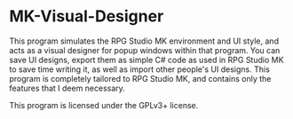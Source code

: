 # MK-Visual-Designer

This program simulates the RPG Studio MK environment and UI style, and acts as a visual designer for popup windows within that program. You can save UI designs, export them as simple C# code as used in RPG Studio MK to save time writing it, as well as import other people's UI designs. This program is completely tailored to RPG Studio MK, and contains only the features that I deem necessary.

This program is licensed under the GPLv3+ license.
